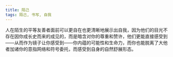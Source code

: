 ```yaml
---
title: 陌己
tags: 陌己, 书写, 自我
---
```



人在陌生的平等友善者面前可以更自在也更清晰地展示出自我，因为他们的目光不存在因你成长史而来的成见的，而是暗含对你的尊重和赞许，他们更能直接感受到——从而作为镜子让你感受到——你内蕴的可能性和生命力，而你也能脱离了大他者加诸你的意指网络和符号委托，而感受到自身的自然舒展形态。

